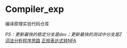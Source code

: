 # Compiler_exp
编译原理实验代码仓库

*PS：更新最快的稳定分支是dev；更新最快的测试中分支是Z*
</br>
[词法分析程序思路](http://app.joycez.xyz/index.php/s/7sZnMJ2q5FCREsb)
[正规表达式转NFA](http://app.joycez.xyz/index.php/s/ZwF8mnykgYYyMRa)
